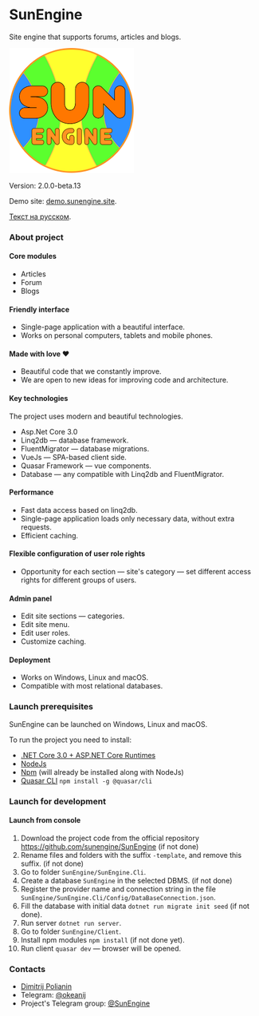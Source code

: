 # SunEngine

Site engine that supports forums, articles and blogs.

<img src="https://github.com/Dmitrij-Polyanin/SunEngine/blob/master/Client/src/statics/SunEngine.svg" width="250" alt="SunEngine Logo" />

Version: 2.0.0-beta.13

Demo site: [demo.sunengine.site](http://demo.sunengine.site). 

[Текст на русском](README.RU.md).

### About project
#### Core modules
- Articles
- Forum
- Blogs

#### Friendly interface
- Single-page application with a beautiful interface.
- Works on personal computers, tablets and mobile phones.

#### Made with love ❤
- Beautiful code that we constantly improve.
- We are open to new ideas for improving code and architecture.

#### Key technologies
The project uses modern and beautiful technologies.

- Asp.Net Core 3.0
- Linq2db — database framework.
- FluentMigrator — database migrations.
- VueJs — SPA-based client side.
- Quasar Framework — vue components.
- Database — any compatible with Linq2db and FluentMigrator.

#### Performance
- Fast data access based on linq2db.
- Single-page application loads only necessary data, without extra requests.
- Efficient caching.

#### Flexible configuration of user role rights
- Opportunity for each section — site's category — set different access rights for different groups of users.

#### Admin panel
- Edit site sections — categories.
- Edit site menu.
- Edit user roles.
- Customize caching.

#### Deployment
- Works on Windows, Linux and macOS.
- Compatible with most relational databases.

### Launch prerequisites
SunEngine can be launched on Windows, Linux and macOS.
  
To run the project you need to install:
- [.NET Core 3.0 + ASP.NET Core Runtimes](https://dotnet.microsoft.com/download/dotnet-core/3.0)
- [NodeJs](https://nodejs.org/en/download/)
- [Npm](https://www.npmjs.com/) (will already be installed along with NodeJs)
- [Quasar CLI](https://quasar.dev/quasar-cli/installation) `npm install -g @quasar/cli`

### Launch for development
#### Launch from console
1. Download the project code from the official repository https://github.com/sunengine/SunEngine (if not done)
2. Rename files and folders with the suffix `-template`, and remove this suffix. (if not done)
3. Go to folder `SunEngine/SunEngine.Cli`.
4. Create a database `SunEngine` in the selected DBMS. (if not done)
5. Register the provider name and connection string in the file `SunEngine/SunEngine.Cli/Config/DataBaseConnection.json`.
6. Fill the database with initial data `dotnet run migrate init seed` (if not done).
7. Run server `dotnet run server`.
8. Go to folder `SunEngine/Client`.
9. Install npm modules `npm install` (if not done yet).
10. Run client `quasar dev` — browser will be opened.

### Contacts
- [Dimitrij Polianin](https://sunengine.site/user/okeanij)
- Telegram: [@okeanij](https://t.me/Okeanij)
- Project's Telegram group: [@SunEngine](https://t.me/SunEngine)
